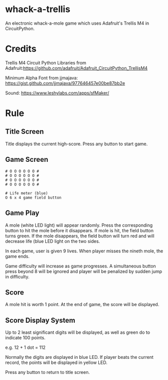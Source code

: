 # whack-a-trellis

An electronic whack-a-mole game which uses Adafruit's Trellis M4 in CircuitPython.

# Credits

Trellis M4 Circuit Python Libraries from Adafruit:https://github.com/adafruit/Adafruit_CircuitPython_TrellisM4

Minimum Alpha Font from jjmajava: https://gist.github.com/jjmajava/977646457e00be87bb2e

Sound: https://www.leshylabs.com/apps/sfMaker/

# Rule

## Title Screen

Title displays the current high-score.  Press any button to start game.

## Game Screen

```
# O O O O O O #
# O O O O O O #
# O O O O O O #
# O O O O O O #

# Life meter (blue)
O 6 x 4 game field button
```

## Game Play

A mole (white LED light) will appear randomly.  Press the corresponding button to hit the mole before it disappears.  If mole is hit, the field button turns green.  If the mole disappears, the field button will turn red and will decrease life (blue LED light on the  two sides.

In each game, user is given 9 lives.  When player misses the nineth mole, the game ends.

Game difficulty will increase as game progresses.  A simultaneous button press beyond 8 will be ignored and player will be penalized by sudden jump in difficulty.

## Score

A mole hit is worth 1 point.  At the end of game, the score will be displayed.

## Score Display System

Up to 2 least significant digits will be displayed, as well as green do to indicate 100 points.

e.g. 12 + 1 dot = 112

Normally the digits are displayed in blue LED. If player beats the current record, the points will be displayed in yellow LED.

Press any button to return to title screen.


